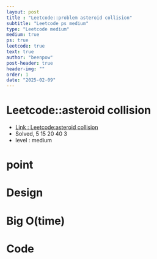 ```yaml
---
layout: post
title : "Leetcode::problem asteroid collision"
subtitle: "Leetcode ps medium"
type: "Leetcode medium"
medium: true
ps: true
leetcode: true
text: true
author: "beenpow"
post-header: true
header-img: ""
order: 1
date: "2025-02-09"
---
```


# Leetcode::asteroid collision
- [Link : Leetcode:asteroid collision]()
- Solved, 5 15 20 40 3
- level : medium
# point

# Design


# Big O(time)

# Code

```cpp

```